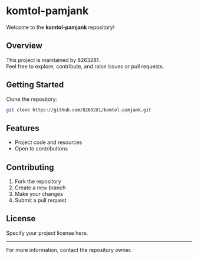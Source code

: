 # komtol-pamjank

Welcome to the **komtol-pamjank** repository!

## Overview

This project is maintained by 8263281.  
Feel free to explore, contribute, and raise issues or pull requests.

## Getting Started

Clone the repository:
```bash
git clone https://github.com/8263281/komtol-pamjank.git
```

## Features

- Project code and resources
- Open to contributions

## Contributing

1. Fork the repository
2. Create a new branch
3. Make your changes
4. Submit a pull request

## License

Specify your project license here.

---

For more information, contact the repository owner.